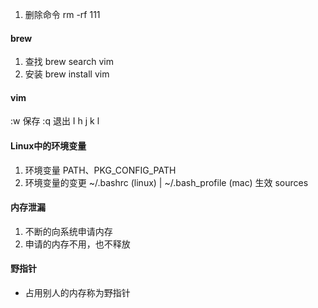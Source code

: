 1. 删除命令
rm -rf 111

#### brew
1. 查找
brew search vim
2. 安装
brew install vim

#### vim
:w 保存
:q 退出
I
h
j
k
l

#### Linux中的环境变量
1. 环境变量
PATH、PKG_CONFIG_PATH
2. 环境变量的变更
~/.bashrc (linux) | ~/.bash_profile (mac)
生效 sources

#### 内存泄漏
1. 不断的向系统申请内存
2. 申请的内存不用，也不释放

#### 野指针
- 占用别人的内存称为野指针